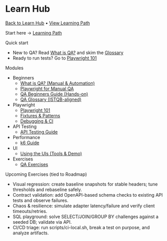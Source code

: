 # Learn Hub

[Back to Learn Hub](INDEX.md) • [View Learning Path](LEARNING-PATH.md)

Start here → [Learning Path](LEARNING-PATH.md)

Quick start
- New to QA? Read [What is QA?](beginners/WHAT-IS-QA.md) and skim the [Glossary](beginners/GLOSSARY.md)
- Ready to run tests? Go to [Playwright 101](PLAYWRIGHT-101.md)

Modules
- Beginners
  - [What is QA? (Manual & Automation)](beginners/WHAT-IS-QA.md)
  - [Playwright for Manual QA](beginners/PLAYWRIGHT-FOR-MANUAL-QA.md)
  - [QA Beginners Guide (Hands-on)](beginners/BEGINNERS-GUIDE.md)
  - [QA Glossary (ISTQB-aligned)](beginners/GLOSSARY.md)
- Playwright
  - [Playwright 101](PLAYWRIGHT-101.md)
  - [Fixtures & Patterns](FIXTURES-PATTERNS.md)
  - [Debugging & CI](DEBUGGING-AND-CI.md)
- API Testing
  - [API Testing Guide](API-TESTING-GUIDE.md)
- Performance
  - [k6 Guide](PERFORMANCE-K6.md)
- UI
  - [Using the UIs (Tools & Demo)](ui/USING-THE-UIS.md)
- Exercises
  - [QA Exercises](QA-EXERCISES.md)

Upcoming Exercises (tied to Roadmap)
- Visual regression: create baseline snapshots for stable headers; tune thresholds and rebaseline safely.
- Contract validation: add OpenAPI-based schema checks to existing API tests and observe failures.
- Chaos & resilience: simulate adapter latency/failure and verify client timeouts/retries.
- SQL playground: solve SELECT/JOIN/GROUP BY challenges against a seeded DB; validate via API.
- CI/CD triage: run scripts/ci-local.sh, break a test on purpose, and analyze artifacts.
